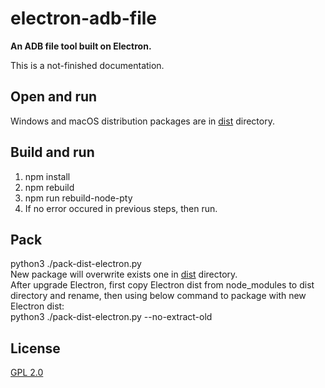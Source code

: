 # electron-adb-file

**An ADB file tool built on Electron.**

This is a not-finished documentation.

## Open and run
Windows and macOS distribution packages are in [dist](dist) directory.

## Build and run
1. npm install
2. npm rebuild
3. npm run rebuild-node-pty
4. If no error occured in previous steps, then run.

## Pack
python3 ./pack-dist-electron.py  
New package will overwrite exists one in [dist](dist) directory.  
After upgrade Electron, first copy Electron dist from node_modules to dist directory and rename, then using below command to package with new Electron dist:  
python3 ./pack-dist-electron.py --no-extract-old  

## License

[GPL 2.0](LICENSE)
